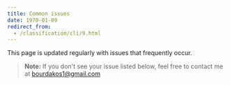 ```yaml
---
title: Common issues
date: 1970-01-09
redirect_from:
  - /classification/cli/9.html
---
```

This page is updated regularly with issues that frequently occur.
> **Note:** If you don't see your issue listed below, feel free to contact me at bourdakos1@gmail.com